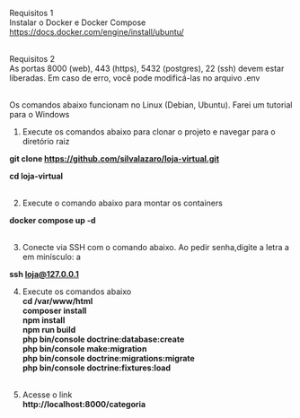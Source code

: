 Requisitos 1<br>
Instalar o Docker e Docker Compose<br>
https://docs.docker.com/engine/install/ubuntu/<br><br>

Requisitos 2<br>
As portas 8000 (web), 443 (https), 5432 (postgres), 22 (ssh) devem estar liberadas. Em caso de erro, você pode modificá-las no arquivo .env<br><br>

Os comandos abaixo funcionam no Linux (Debian, Ubuntu). Farei um tutorial para o Windows<br>

1. Execute os comandos abaixo para clonar o projeto e navegar para o diretório raiz <br>

<strong>git clone https://github.com/silvalazaro/loja-virtual.git</strong> <br>

<strong>cd loja-virtual</strong><br><br>

2. Execute o comando abaixo para montar os containers<br>
 
<strong>docker compose up -d</strong><br><br>

3. Conecte via SSH com o comando abaixo. Ao pedir senha,digite a letra a em minísculo: a<br>

<strong>ssh loja@127.0.0.1</strong><br>

4. Execute os comandos abaixo<br>
<strong>cd /var/www/html</strong><br>
<strong>composer install</strong><br>
<strong>npm install</strong><br>
<strong>npm run build</strong><br>
<strong>php bin/console doctrine:database:create</strong><br>
<strong>php bin/console make:migration</strong><br>
<strong>php bin/console doctrine:migrations:migrate</strong><br>
<strong>php bin/console doctrine:fixtures:load</strong><br><br>

5. Acesse o link<br>
<strong>http://localhost:8000/categoria<br><br>
